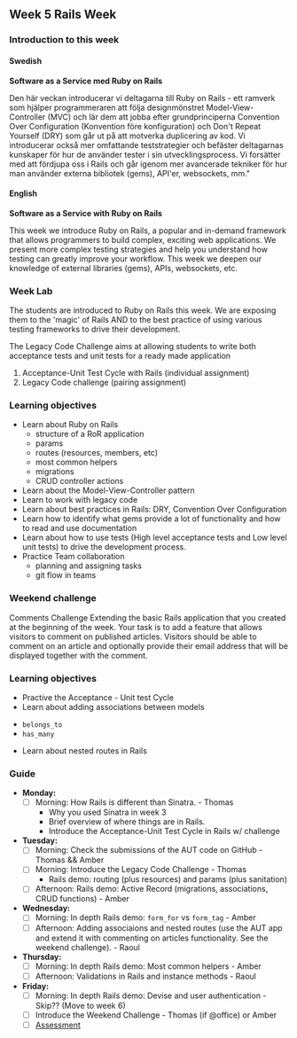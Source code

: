 ## Week 5 Rails Week
### Introduction to this week

#### Swedish
**Software as a Service med Ruby on Rails**

Den här veckan introducerar vi deltagarna till Ruby on Rails - ett ramverk som hjälper programmeraren att följa designmönstret Model-View-Controller (MVC) och lär dem att jobba efter grundprinciperna Convention Over Configuration (Konvention före konfiguration) och Don't Repeat Yourself (DRY) som går ut på att motverka duplicering av kod. Vi introducerar också mer omfattande teststrategier och befäster deltagarnas kunskaper för hur de använder tester i sin utvecklingsprocess. Vi forsätter med att fördjupa oss i Rails och går igenom mer avancerade tekniker för hur man använder externa bibliotek (gems), API'er, websockets, mm."

#### English
**Software as a Service with Ruby on Rails**

This week we introduce Ruby on Rails, a popular and in-demand framework that allows programmers to build complex, exciting web applications. We present more complex testing strategies and help you understand how testing can greatly improve your workflow. This week we deepen our knowledge of external libraries (gems), APIs, websockets, etc.

### Week Lab
The students are introduced to Ruby on Rails this week. We are exposing them to the 'magic' of Rails AND to the best practice of using various testing frameworks to drive their development.

The Legacy Code Challenge aims at allowing students to write both acceptance tests and unit tests for a ready made application
1. Acceptance-Unit Test Cycle with Rails (individual assignment)
2. Legacy Code challenge (pairing assignment)


### Learning objectives
* Learn about Ruby on Rails
  - structure of a RoR application
  - params
  - routes (resources, members, etc)
  - most common helpers
  - migrations
  - CRUD controller actions
* Learn about the Model-View-Controller pattern
* Learn to work with legacy code
* Learn about best practices in Rails: DRY, Convention Over Configuration
* Learn how to identify what gems provide a lot of functionality and how to read and use documentation
* Learn about how to use tests (High level acceptance tests and Low level unit tests) to drive the development process.
* Practice Team collaboration
  - planning and assigning tasks
  - git flow in teams

### Weekend challenge
Comments Challenge
Extending the basic Rails application that you created at the beginning  of the week. Your task is to add a feature that allows visitors to comment on published articles. Visitors should be able to comment on an article and optionally provide their email address that will be displayed together with the comment.

### Learning objectives
* Practive the Acceptance - Unit test Cycle
* Learn about adding associations between models
 - `belongs_to`
 - `has_many`
* Learn about nested routes in Rails


### Guide
- **Monday:**
  - [ ] Morning: How Rails is different than Sinatra. - Thomas
    - Why you used Sinatra in week 3
    - Brief overview of where things are in Rails.
    - Introduce the Acceptance-Unit Test Cycle in Rails w/ challenge
- **Tuesday:**
  - [ ] Morning: Check the submissions of the AUT code on GitHub - Thomas && Amber
  - [ ] Morning: Introduce the Legacy Code Challenge - Thomas
    - Rails demo: routing (plus resources) and params (plus sanitation)
  - [ ] Afternoon: Rails demo: Active Record (migrations, associations, CRUD functions) - Amber
- **Wednesday:**
  - [ ] Morning: In depth Rails demo: `form_for` vs `form_tag` - Amber
  - [ ] Afternoon: Adding associaions and nested routes (use the AUT app and extend it with commenting on articles functionality. See the weekend challenge). - Raoul
- **Thursday:**
  - [ ] Morning: In depth Rails demo: Most common helpers - Amber
  - [ ] Afternoon: Validations in Rails and instance methods - Raoul
- **Friday:**
  - [ ] Morning: In depth Rails demo: Devise and user authentication - Skip?? (Move to week 6)
  - [ ] Introduce the Weekend Challenge - Thomas (if @office) or Amber
  - [ ] [Assessment](https://github.com/CraftAcademy/coach-guides/blob/master/miscellaneous/assessments/week_5_assessment.md)
